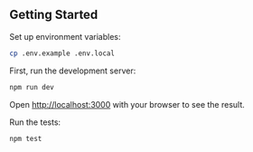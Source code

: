 ## Getting Started

Set up environment variables:

```bash
cp .env.example .env.local
```

First, run the development server:

```bash
npm run dev
````

Open [http://localhost:3000](http://localhost:3000) with your browser to see the result.

Run the tests:

```bash
npm test
```
